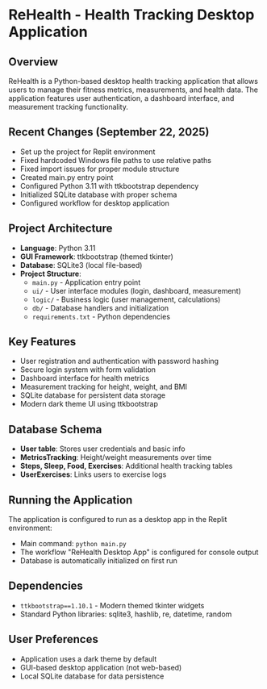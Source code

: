 # ReHealth - Health Tracking Desktop Application

## Overview
ReHealth is a Python-based desktop health tracking application that allows users to manage their fitness metrics, measurements, and health data. The application features user authentication, a dashboard interface, and measurement tracking functionality.

## Recent Changes (September 22, 2025)
- Set up the project for Replit environment
- Fixed hardcoded Windows file paths to use relative paths
- Fixed import issues for proper module structure
- Created main.py entry point
- Configured Python 3.11 with ttkbootstrap dependency
- Initialized SQLite database with proper schema
- Configured workflow for desktop application

## Project Architecture
- **Language**: Python 3.11
- **GUI Framework**: ttkbootstrap (themed tkinter)
- **Database**: SQLite3 (local file-based)
- **Project Structure**:
  - `main.py` - Application entry point
  - `ui/` - User interface modules (login, dashboard, measurement)
  - `logic/` - Business logic (user management, calculations)
  - `db/` - Database handlers and initialization
  - `requirements.txt` - Python dependencies

## Key Features
- User registration and authentication with password hashing
- Secure login system with form validation
- Dashboard interface for health metrics
- Measurement tracking for height, weight, and BMI
- SQLite database for persistent data storage
- Modern dark theme UI using ttkbootstrap

## Database Schema
- **User table**: Stores user credentials and basic info
- **MetricsTracking**: Height/weight measurements over time
- **Steps, Sleep, Food, Exercises**: Additional health tracking tables
- **UserExercises**: Links users to exercise logs

## Running the Application
The application is configured to run as a desktop app in the Replit environment:
- Main command: `python main.py`
- The workflow "ReHealth Desktop App" is configured for console output
- Database is automatically initialized on first run

## Dependencies
- `ttkbootstrap==1.10.1` - Modern themed tkinter widgets
- Standard Python libraries: sqlite3, hashlib, re, datetime, random

## User Preferences
- Application uses a dark theme by default
- GUI-based desktop application (not web-based)
- Local SQLite database for data persistence